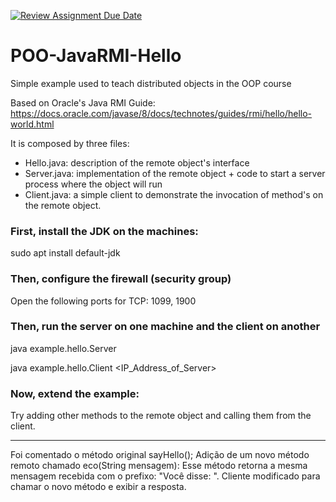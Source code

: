 [![Review Assignment Due Date](https://classroom.github.com/assets/deadline-readme-button-22041afd0340ce965d47ae6ef1cefeee28c7c493a6346c4f15d667ab976d596c.svg)](https://classroom.github.com/a/0NmVE7bP)
# POO-JavaRMI-Hello
Simple example used to teach distributed objects in the OOP course

Based on Oracle's Java RMI Guide: https://docs.oracle.com/javase/8/docs/technotes/guides/rmi/hello/hello-world.html

It is composed by three files:

- Hello.java: description of the remote object's interface
- Server.java: implementation of the remote object + code to start a server process where the object will run
- Client.java: a simple client to demonstrate the invocation of method's on the remote object.

### First, install the JDK on the machines:

  sudo apt install default-jdk

### Then, configure the firewall (security group)

  Open the following ports for TCP: 1099, 1900

### Then, run the server on one machine and the client on another

  java example.hello.Server

  java example.hello.Client <IP_Address_of_Server>
  
### Now, extend the example:

Try adding other methods to the remote object and calling them from the client.


--------------------------------------------------------------------------------------------------------
Foi comentado o método original sayHello();
Adição de um novo método remoto chamado eco(String mensagem): Esse método retorna a mesma mensagem recebida com o prefixo: "Você disse: ".
Cliente modificado para chamar o novo método e exibir a resposta.



